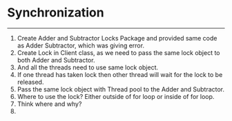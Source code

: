 # Synchronization  

---

1. Create Adder and Subtractor Locks Package and provided same code as Adder Subtractor, which was giving error.
2. Create Lock in Client class, as we need to pass the same lock object to both Adder and Subtractor.
3. And all the threads need to use same lock object.
4. If one thread has taken lock then other thread will wait for the lock to be released.
5. Pass the same lock object with Thread pool to the Adder and Subtractor.
6. Where to use the lock? Either outside of for loop or inside of for loop.
7. Think where and why?
8. 